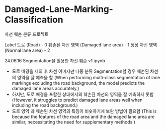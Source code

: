 # Damaged-Lane-Marking-Classification
차선 훼손 분류 프로젝트

Label
도로 (Road) - 0
훼손된 차선 영역 (Damaged lane area) - 1
정상 차선 영역 (Normal lane area) - 2


24.06.16 Segmentation을 활용한 차선 훼손 v1.ipynb 
- 도로 배경을 제외 후 차선 이미지만 다중 분류 Segmentation할 경우 훼손된 차선의 영역을 잘 예측을 함
(When performing multi-class segmentation of lane markings excluding the road background, the model predicts the damaged lane areas accurately.)
- 하지만, 도로 배경을 포함한 상태에서의 훼손된 차선의 영역을 잘 예측하지 못함
(However, it struggles to predict damaged lane areas well when including the road background.)
- 도로 영역 과 훼손된 차선 영역의 특징이 비슷하기에 보완 방법이 필요함
(This is because the features of the road area and the damaged lane area are similar, necessitating the need for supplementary methods.)



